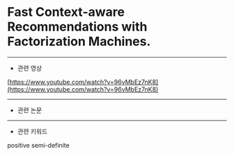 # Fast Context-aware Recommendations with Factorization Machines.

---

- 관련 영상

[https://www.youtube.com/watch?v=96vMbEz7nK8](https://www.youtube.com/watch?v=96vMbEz7nK8)

---

- 관련 논문

[](https://github.com/hongleizhang/RSPapers/blob/master/10-CTR_Prediction_for_RS/2011-Fast%20Context-aware%20Recommendations%20with%20Factorization%20Machines-SIGIR.pdf)

---

- 관련 키워드

positive semi-definite